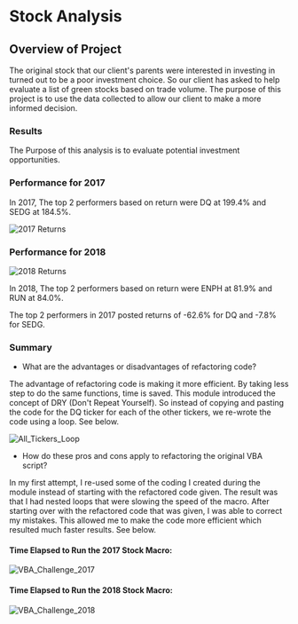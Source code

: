 # **Stock Analysis**

## **Overview of Project**

The original stock that our client's parents were interested in investing in turned out to be a poor investment choice. So our client has asked to help evaluate a list of green stocks based on trade volume. The purpose of this project is to use the data collected to allow our client to make a more informed decision. 

### **Results**

The Purpose of this analysis is to evaluate potential investment opportunities.

### **Performance for 2017**

In 2017, The top 2 performers based on return were DQ at 199.4% and SEDG at 184.5%. 

![2017 Returns](https://user-images.githubusercontent.com/106631875/175757686-5d6f04e9-9102-4304-b2e2-9c21558b946d.png)

### **Performance for 2018**

![2018 Returns](https://user-images.githubusercontent.com/106631875/175757688-d7662970-1ac5-49cd-864a-2219f3fbcdb2.png)

In 2018, The top 2 performers based on return were ENPH at 81.9% and RUN at 84.0%. 

The top 2 performers in 2017 posted returns of -62.6% for DQ and -7.8% for SEDG. 


### **Summary**

-	What are the advantages or disadvantages of refactoring code?

The advantage of refactoring code is making it more efficient. By taking less step to do the same functions, time is saved. This module introduced the concept of DRY (Don't Repeat Yourself). So instead of copying and pasting the code for the DQ ticker for each of the other tickers, we re-wrote the code using a loop. See below.

![All_Tickers_Loop](https://user-images.githubusercontent.com/106631875/178597834-a9247de5-d019-4848-8906-f9f5557fa1db.png)

-	How do these pros and cons apply to refactoring the original VBA script?

In my first attempt, I re-used some of the coding I created during the module instead of starting with the refactored code given. The result was that I had nested loops that were slowing the speed of the macro. After starting over with the refactored code that was given, I was able to correct my mistakes. This allowed me to make the code more efficient which resulted much faster results. See below.

#### Time Elapsed to Run the 2017 Stock Macro:

![VBA_Challenge_2017](https://user-images.githubusercontent.com/106631875/178599270-73aa0df1-f398-4a9f-a358-b65cafd44d5f.png)

#### Time Elapsed to Run the 2018 Stock Macro:

![VBA_Challenge_2018](https://user-images.githubusercontent.com/106631875/178599315-6ed575d1-d46a-4eb7-8200-4620ed634909.png)

